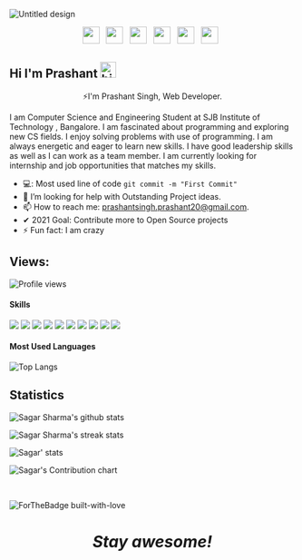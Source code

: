![Untitled design](https://user-images.githubusercontent.com/68744875/113280906-8d9c9900-9302-11eb-9eed-38806a6171d8.png)

<p align="center">
<a href="https://www.facebook.com/profile.php?id=100008141718031"><img height="30" src="https://github.com/stephenajulu/stephenajulu/blob/master/images/icons/facebook-square-brands.svg"></a>&nbsp;&nbsp;
<a href="https://twitter.com/prashan25885238"><img height="30" src="https://github.com/stephenajulu/stephenajulu/blob/master/images/icons/twitter-square-brands.svg"></a>&nbsp;&nbsp;
<a href="https://www.instagram.com/_prashant.singh_/"><img height="30" src="https://github.com/stephenajulu/stephenajulu/blob/master/images/icons/instagram-square-brands.svg"></a>&nbsp;&nbsp;
<a href="https://www.linkedin.com/in/"><img height="30" src="https://github.com/stephenajulu/stephenajulu/blob/master/images/icons/linkedin-brands.svg"></a>&nbsp;&nbsp;
<a href="https://github.com/prashantsingh20"><img height="30" src="https://github.com/stephenajulu/stephenajulu/blob/master/images/icons/github-square-brands.svg"></a>&nbsp;&nbsp;
<a href="mailto:prashantprasar1@outlook.com"><img height="30" src="https://github.com/stephenajulu/stephenajulu/blob/master/images/icons/envelope-square-solid.svg"></a>&nbsp;&nbsp;
</p>

## Hi I'm Prashant <img src="https://user-images.githubusercontent.com/1303154/88677602-1635ba80-d120-11ea-84d8-d263ba5fc3c0.gif" width="28px" alt="hi">

<p align='center'>
⚡I'm Prashant Singh, Web Developer.
</p>

<p> I am Computer Science and Engineering Student at SJB Institute of Technology , Bangalore. I am fascinated about programming and exploring new CS fields. I enjoy solving problems with use of programming. I am always energetic and eager to learn new skills. I have good leadership skills as well as I can work as a team member. I am currently looking for internship and job opportunities that matches my skills. </p>

- 💻: Most used line of code `git commit -m "First Commit"`
- 🤔 I’m looking for help with Outstanding Project ideas.
- 📫 How to reach me: prashantsingh.prashant20@gmail.com.
- ✔ 2021 Goal: Contribute more to Open Source projects
- ⚡ Fun fact: I am crazy

## Views: 
![Profile views](https://profile-counter.glitch.me/prashantsingh20/count.svg)

####  Skills
<p float="left">
<img src="https://img.shields.io/badge/HTML5-E34F26?style=for-the-badge&logo=html5&logoColor=white" />
<img src="https://img.shields.io/badge/CSS3-1572B6?style=for-the-badge&logo=css3&logoColor=white" />
<img src="https://img.shields.io/badge/Javascript-323330?style=for-the-badge&logo=javascript&logoColor=F7DF1E" />
<img src="https://img.shields.io/badge/Node.js-43853D?style=for-the-badge&logo=node.js&logoColor=white" />
<img src="https://img.shields.io/badge/Express.js-404D59?style=for-the-badge" />
<img src="https://img.shields.io/badge/jQuery-0769AD?style=for-the-badge&logo=jquery&logoColor=white" />
<img src="https://img.shields.io/badge/Bootstrap-563D7C?style=for-the-badge&logo=bootstrap&logoColor=white">
<img src="https://img.shields.io/badge/MongoDB-4EA94B?style=for-the-badge&logo=mongodb&logoColor=white">
<img src="https://img.shields.io/badge/Python-3776AB?style=for-the-badge&logo=python&logoColor=white">
<img src="https://img.shields.io/badge/Git-F05032?style=for-the-badge&logo=git&logoColor=white">
</p>

#### Most Used Languages

![Top Langs](https://github-readme-stats.vercel.app/api/top-langs/?username=prashantsingh20&theme=chartreuse-dark&layout=compact)

## Statistics 
![Sagar Sharma's github stats](https://github-readme-stats.vercel.app/api?username=prashantsingh20&theme=blue-green)

![Sagar Sharma's streak stats](https://github-readme-streak-stats.herokuapp.com/?user=prashantsingh20&theme=blue-green)

![Sagar' stats](https://github-profile-trophy.vercel.app/?username=prashantsingh20&row=1)

![Sagar's Contribution chart](https://activity-graph.herokuapp.com/graph?username=prashantsingh20&theme=react-dark)

<br>

![ForTheBadge built-with-love](https://forthebadge.com/images/badges/built-with-love.svg)

<h1 align='center'><i>Stay awesome!</i></h1>
